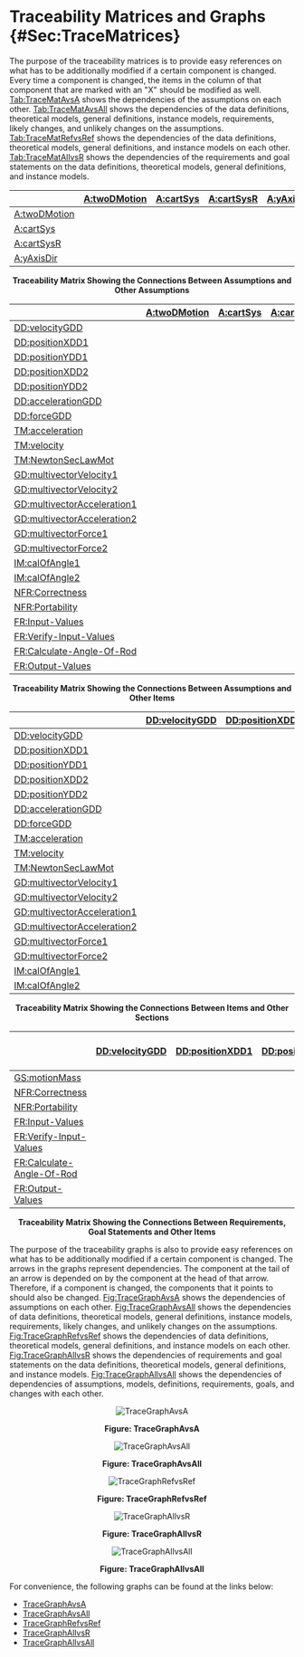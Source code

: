# Traceability Matrices and Graphs {#Sec:TraceMatrices}

The purpose of the traceability matrices is to provide easy references on what has to be additionally modified if a certain component is changed. Every time a component is changed, the items in the column of that component that are marked with an "X" should be modified as well. [Tab:TraceMatAvsA](./SecTraceMatrices.md#Table:TraceMatAvsA) shows the dependencies of the assumptions on each other. [Tab:TraceMatAvsAll](./SecTraceMatrices.md#Table:TraceMatAvsAll) shows the dependencies of the data definitions, theoretical models, general definitions, instance models, requirements, likely changes, and unlikely changes on the assumptions. [Tab:TraceMatRefvsRef](./SecTraceMatrices.md#Table:TraceMatRefvsRef) shows the dependencies of the data definitions, theoretical models, general definitions, and instance models on each other. [Tab:TraceMatAllvsR](./SecTraceMatrices.md#Table:TraceMatAllvsR) shows the dependencies of the requirements and goal statements on the data definitions, theoretical models, general definitions, and instance models.

<div id="Table:TraceMatAvsA"></div>

|                                          |[A:twoDMotion](./SecAssumps.md#twoDMotion)|[A:cartSys](./SecAssumps.md#cartSys)|[A:cartSysR](./SecAssumps.md#cartSysR)|[A:yAxisDir](./SecAssumps.md#yAxisDir)|
|:-----------------------------------------|:-----------------------------------------|:-----------------------------------|:-------------------------------------|:-------------------------------------|
|[A:twoDMotion](./SecAssumps.md#twoDMotion)|                                          |                                    |                                      |                                      |
|[A:cartSys](./SecAssumps.md#cartSys)      |                                          |                                    |                                      |                                      |
|[A:cartSysR](./SecAssumps.md#cartSysR)    |                                          |                                    |                                      |                                      |
|[A:yAxisDir](./SecAssumps.md#yAxisDir)    |                                          |                                    |                                      |                                      |

**<p align="center">Traceability Matrix Showing the Connections Between Assumptions and Other Assumptions</p>**

<div id="Table:TraceMatAvsAll"></div>

|                                                                      |[A:twoDMotion](./SecAssumps.md#twoDMotion)|[A:cartSys](./SecAssumps.md#cartSys)|[A:cartSysR](./SecAssumps.md#cartSysR)|[A:yAxisDir](./SecAssumps.md#yAxisDir)|
|:---------------------------------------------------------------------|:-----------------------------------------|:-----------------------------------|:-------------------------------------|:-------------------------------------|
|[DD:velocityGDD](./SecDDs.md#DD:velocityGDD)                          |                                          |                                    |                                      |                                      |
|[DD:positionXDD1](./SecDDs.md#DD:positionXDD1)                        |                                          |                                    |                                      |                                      |
|[DD:positionYDD1](./SecDDs.md#DD:positionYDD1)                        |                                          |                                    |                                      |                                      |
|[DD:positionXDD2](./SecDDs.md#DD:positionXDD2)                        |                                          |                                    |                                      |                                      |
|[DD:positionYDD2](./SecDDs.md#DD:positionYDD2)                        |                                          |                                    |                                      |                                      |
|[DD:accelerationGDD](./SecDDs.md#DD:accelerationGDD)                  |                                          |                                    |                                      |                                      |
|[DD:forceGDD](./SecDDs.md#DD:forceGDD)                                |                                          |                                    |                                      |                                      |
|[TM:acceleration](./SecTMs.md#TM:acceleration)                        |                                          |                                    |                                      |                                      |
|[TM:velocity](./SecTMs.md#TM:velocity)                                |                                          |                                    |                                      |                                      |
|[TM:NewtonSecLawMot](./SecTMs.md#TM:NewtonSecLawMot)                  |                                          |                                    |                                      |                                      |
|[GD:multivectorVelocity1](./SecGDs.md#GD:multivectorVelocity1)        |                                          |                                    |                                      |                                      |
|[GD:multivectorVelocity2](./SecGDs.md#GD:multivectorVelocity2)        |                                          |                                    |                                      |                                      |
|[GD:multivectorAcceleration1](./SecGDs.md#GD:multivectorAcceleration1)|                                          |                                    |                                      |                                      |
|[GD:multivectorAcceleration2](./SecGDs.md#GD:multivectorAcceleration2)|                                          |                                    |                                      |                                      |
|[GD:multivectorForce1](./SecGDs.md#GD:multivectorForce1)              |                                          |                                    |                                      |                                      |
|[GD:multivectorForce2](./SecGDs.md#GD:multivectorForce2)              |                                          |                                    |                                      |                                      |
|[IM:calOfAngle1](./SecIMs.md#IM:calOfAngle1)                          |                                          |                                    |                                      |                                      |
|[IM:calOfAngle2](./SecIMs.md#IM:calOfAngle2)                          |                                          |                                    |                                      |                                      |
|[NFR:Correctness](./SecNFRs.md#correct)                               |                                          |                                    |                                      |                                      |
|[NFR:Portability](./SecNFRs.md#portable)                              |                                          |                                    |                                      |                                      |
|[FR:Input-Values](./SecFRs.md#inputValues)                            |                                          |                                    |                                      |                                      |
|[FR:Verify-Input-Values](./SecFRs.md#verifyInptVals)                  |                                          |                                    |                                      |                                      |
|[FR:Calculate-Angle-Of-Rod](./SecFRs.md#calcAng)                      |                                          |                                    |                                      |                                      |
|[FR:Output-Values](./SecFRs.md#outputValues)                          |                                          |                                    |                                      |                                      |

**<p align="center">Traceability Matrix Showing the Connections Between Assumptions and Other Items</p>**

<div id="Table:TraceMatRefvsRef"></div>

|                                                                      |[DD:velocityGDD](./SecDDs.md#DD:velocityGDD)|[DD:positionXDD1](./SecDDs.md#DD:positionXDD1)|[DD:positionYDD1](./SecDDs.md#DD:positionYDD1)|[DD:positionXDD2](./SecDDs.md#DD:positionXDD2)|[DD:positionYDD2](./SecDDs.md#DD:positionYDD2)|[DD:accelerationGDD](./SecDDs.md#DD:accelerationGDD)|[DD:forceGDD](./SecDDs.md#DD:forceGDD)|[TM:acceleration](./SecTMs.md#TM:acceleration)|[TM:velocity](./SecTMs.md#TM:velocity)|[TM:NewtonSecLawMot](./SecTMs.md#TM:NewtonSecLawMot)|[GD:multivectorVelocity1](./SecGDs.md#GD:multivectorVelocity1)|[GD:multivectorVelocity2](./SecGDs.md#GD:multivectorVelocity2)|[GD:multivectorAcceleration1](./SecGDs.md#GD:multivectorAcceleration1)|[GD:multivectorAcceleration2](./SecGDs.md#GD:multivectorAcceleration2)|[GD:multivectorForce1](./SecGDs.md#GD:multivectorForce1)|[GD:multivectorForce2](./SecGDs.md#GD:multivectorForce2)|[IM:calOfAngle1](./SecIMs.md#IM:calOfAngle1)|[IM:calOfAngle2](./SecIMs.md#IM:calOfAngle2)|
|:---------------------------------------------------------------------|:-------------------------------------------|:---------------------------------------------|:---------------------------------------------|:---------------------------------------------|:---------------------------------------------|:---------------------------------------------------|:-------------------------------------|:---------------------------------------------|:-------------------------------------|:---------------------------------------------------|:-------------------------------------------------------------|:-------------------------------------------------------------|:---------------------------------------------------------------------|:---------------------------------------------------------------------|:-------------------------------------------------------|:-------------------------------------------------------|:-------------------------------------------|:-------------------------------------------|
|[DD:velocityGDD](./SecDDs.md#DD:velocityGDD)                          |                                            |                                              |                                              |                                              |                                              |                                                    |                                      |                                              |                                      |                                                    |                                                              |                                                              |                                                                      |                                                                      |                                                        |                                                        |                                            |                                            |
|[DD:positionXDD1](./SecDDs.md#DD:positionXDD1)                        |                                            |                                              |                                              |                                              |                                              |                                                    |                                      |                                              |                                      |                                                    |                                                              |                                                              |                                                                      |                                                                      |                                                        |                                                        |                                            |                                            |
|[DD:positionYDD1](./SecDDs.md#DD:positionYDD1)                        |                                            |                                              |                                              |                                              |                                              |                                                    |                                      |                                              |                                      |                                                    |                                                              |                                                              |                                                                      |                                                                      |                                                        |                                                        |                                            |                                            |
|[DD:positionXDD2](./SecDDs.md#DD:positionXDD2)                        |                                            |                                              |                                              |                                              |                                              |                                                    |                                      |                                              |                                      |                                                    |                                                              |                                                              |                                                                      |                                                                      |                                                        |                                                        |                                            |                                            |
|[DD:positionYDD2](./SecDDs.md#DD:positionYDD2)                        |                                            |                                              |                                              |                                              |                                              |                                                    |                                      |                                              |                                      |                                                    |                                                              |                                                              |                                                                      |                                                                      |                                                        |                                                        |                                            |                                            |
|[DD:accelerationGDD](./SecDDs.md#DD:accelerationGDD)                  |                                            |                                              |                                              |                                              |                                              |                                                    |                                      |                                              |                                      |                                                    |                                                              |                                                              |                                                                      |                                                                      |                                                        |                                                        |                                            |                                            |
|[DD:forceGDD](./SecDDs.md#DD:forceGDD)                                |                                            |                                              |                                              |                                              |                                              |                                                    |                                      |                                              |                                      |                                                    |                                                              |                                                              |                                                                      |                                                                      |                                                        |                                                        |                                            |                                            |
|[TM:acceleration](./SecTMs.md#TM:acceleration)                        |                                            |                                              |                                              |                                              |                                              |                                                    |                                      |                                              |                                      |                                                    |                                                              |                                                              |                                                                      |                                                                      |                                                        |                                                        |                                            |                                            |
|[TM:velocity](./SecTMs.md#TM:velocity)                                |                                            |                                              |                                              |                                              |                                              |                                                    |                                      |                                              |                                      |                                                    |                                                              |                                                              |                                                                      |                                                                      |                                                        |                                                        |                                            |                                            |
|[TM:NewtonSecLawMot](./SecTMs.md#TM:NewtonSecLawMot)                  |                                            |                                              |                                              |                                              |                                              |                                                    |                                      |                                              |                                      |                                                    |                                                              |                                                              |                                                                      |                                                                      |                                                        |                                                        |                                            |                                            |
|[GD:multivectorVelocity1](./SecGDs.md#GD:multivectorVelocity1)        |                                            |                                              |                                              |                                              |                                              |                                                    |                                      |                                              |                                      |                                                    |                                                              |                                                              |                                                                      |                                                                      |                                                        |                                                        |                                            |                                            |
|[GD:multivectorVelocity2](./SecGDs.md#GD:multivectorVelocity2)        |                                            |                                              |                                              |                                              |                                              |                                                    |                                      |                                              |                                      |                                                    |                                                              |                                                              |                                                                      |                                                                      |                                                        |                                                        |                                            |                                            |
|[GD:multivectorAcceleration1](./SecGDs.md#GD:multivectorAcceleration1)|                                            |                                              |                                              |                                              |                                              |                                                    |                                      |                                              |                                      |                                                    |                                                              |                                                              |                                                                      |                                                                      |                                                        |                                                        |                                            |                                            |
|[GD:multivectorAcceleration2](./SecGDs.md#GD:multivectorAcceleration2)|                                            |                                              |                                              |                                              |                                              |                                                    |                                      |                                              |                                      |                                                    |                                                              |                                                              |                                                                      |                                                                      |                                                        |                                                        |                                            |                                            |
|[GD:multivectorForce1](./SecGDs.md#GD:multivectorForce1)              |                                            |                                              |                                              |                                              |                                              |                                                    |                                      |                                              |                                      |                                                    |                                                              |                                                              |                                                                      |                                                                      |                                                        |                                                        |                                            |                                            |
|[GD:multivectorForce2](./SecGDs.md#GD:multivectorForce2)              |                                            |                                              |                                              |                                              |                                              |                                                    |                                      |                                              |                                      |                                                    |                                                              |                                                              |                                                                      |                                                                      |                                                        |                                                        |                                            |                                            |
|[IM:calOfAngle1](./SecIMs.md#IM:calOfAngle1)                          |                                            |                                              |                                              |                                              |                                              |                                                    |                                      |                                              |                                      |                                                    |                                                              |                                                              |                                                                      |                                                                      |                                                        |                                                        |                                            |X                                           |
|[IM:calOfAngle2](./SecIMs.md#IM:calOfAngle2)                          |                                            |                                              |                                              |                                              |                                              |                                                    |                                      |                                              |                                      |                                                    |                                                              |                                                              |X                                                                     |X                                                                     |X                                                       |X                                                       |X                                           |X                                           |

**<p align="center">Traceability Matrix Showing the Connections Between Items and Other Sections</p>**

<div id="Table:TraceMatAllvsR"></div>

|                                                    |[DD:velocityGDD](./SecDDs.md#DD:velocityGDD)|[DD:positionXDD1](./SecDDs.md#DD:positionXDD1)|[DD:positionYDD1](./SecDDs.md#DD:positionYDD1)|[DD:positionXDD2](./SecDDs.md#DD:positionXDD2)|[DD:positionYDD2](./SecDDs.md#DD:positionYDD2)|[DD:accelerationGDD](./SecDDs.md#DD:accelerationGDD)|[DD:forceGDD](./SecDDs.md#DD:forceGDD)|[TM:acceleration](./SecTMs.md#TM:acceleration)|[TM:velocity](./SecTMs.md#TM:velocity)|[TM:NewtonSecLawMot](./SecTMs.md#TM:NewtonSecLawMot)|[GD:multivectorVelocity1](./SecGDs.md#GD:multivectorVelocity1)|[GD:multivectorVelocity2](./SecGDs.md#GD:multivectorVelocity2)|[GD:multivectorAcceleration1](./SecGDs.md#GD:multivectorAcceleration1)|[GD:multivectorAcceleration2](./SecGDs.md#GD:multivectorAcceleration2)|[GD:multivectorForce1](./SecGDs.md#GD:multivectorForce1)|[GD:multivectorForce2](./SecGDs.md#GD:multivectorForce2)|[IM:calOfAngle1](./SecIMs.md#IM:calOfAngle1)|[IM:calOfAngle2](./SecIMs.md#IM:calOfAngle2)|[NFR:Correctness](./SecNFRs.md#correct)|[NFR:Portability](./SecNFRs.md#portable)|[FR:Input-Values](./SecFRs.md#inputValues)|[FR:Verify-Input-Values](./SecFRs.md#verifyInptVals)|[FR:Calculate-Angle-Of-Rod](./SecFRs.md#calcAng)|[FR:Output-Values](./SecFRs.md#outputValues)|
|:---------------------------------------------------|:-------------------------------------------|:---------------------------------------------|:---------------------------------------------|:---------------------------------------------|:---------------------------------------------|:---------------------------------------------------|:-------------------------------------|:---------------------------------------------|:-------------------------------------|:---------------------------------------------------|:-------------------------------------------------------------|:-------------------------------------------------------------|:---------------------------------------------------------------------|:---------------------------------------------------------------------|:-------------------------------------------------------|:-------------------------------------------------------|:-------------------------------------------|:-------------------------------------------|:--------------------------------------|:---------------------------------------|:-----------------------------------------|:---------------------------------------------------|:-----------------------------------------------|:-------------------------------------------|
|[GS:motionMass](./SecGoalStmt.md#motionMass)        |                                            |                                              |                                              |                                              |                                              |                                                    |                                      |                                              |                                      |                                                    |                                                              |                                                              |                                                                      |                                                                      |                                                        |                                                        |                                            |                                            |                                       |                                        |                                          |                                                    |                                                |                                            |
|[NFR:Correctness](./SecNFRs.md#correct)             |                                            |                                              |                                              |                                              |                                              |                                                    |                                      |                                              |                                      |                                                    |                                                              |                                                              |                                                                      |                                                                      |                                                        |                                                        |                                            |                                            |                                       |                                        |                                          |                                                    |                                                |                                            |
|[NFR:Portability](./SecNFRs.md#portable)            |                                            |                                              |                                              |                                              |                                              |                                                    |                                      |                                              |                                      |                                                    |                                                              |                                                              |                                                                      |                                                                      |                                                        |                                                        |                                            |                                            |                                       |                                        |                                          |                                                    |                                                |                                            |
|[FR:Input-Values](./SecFRs.md#inputValues)          |                                            |                                              |                                              |                                              |                                              |                                                    |                                      |                                              |                                      |                                                    |                                                              |                                                              |                                                                      |                                                                      |                                                        |                                                        |                                            |                                            |                                       |                                        |                                          |                                                    |                                                |                                            |
|[FR:Verify-Input-Values](./SecFRs.md#verifyInptVals)|                                            |                                              |                                              |                                              |                                              |                                                    |                                      |                                              |                                      |                                                    |                                                              |                                                              |                                                                      |                                                                      |                                                        |                                                        |                                            |                                            |                                       |                                        |                                          |                                                    |                                                |                                            |
|[FR:Calculate-Angle-Of-Rod](./SecFRs.md#calcAng)    |                                            |                                              |                                              |                                              |                                              |                                                    |                                      |                                              |                                      |                                                    |                                                              |                                                              |                                                                      |                                                                      |                                                        |                                                        |X                                           |X                                           |                                       |                                        |                                          |                                                    |                                                |                                            |
|[FR:Output-Values](./SecFRs.md#outputValues)        |                                            |                                              |                                              |                                              |                                              |                                                    |                                      |                                              |                                      |                                                    |                                                              |                                                              |                                                                      |                                                                      |                                                        |                                                        |X                                           |X                                           |                                       |                                        |                                          |                                                    |                                                |                                            |

**<p align="center">Traceability Matrix Showing the Connections Between Requirements, Goal Statements and Other Items</p>**

The purpose of the traceability graphs is also to provide easy references on what has to be additionally modified if a certain component is changed. The arrows in the graphs represent dependencies. The component at the tail of an arrow is depended on by the component at the head of that arrow. Therefore, if a component is changed, the components that it points to should also be changed. [Fig:TraceGraphAvsA](./SecTraceMatrices.md#Figure:TraceGraphAvsA) shows the dependencies of assumptions on each other. [Fig:TraceGraphAvsAll](./SecTraceMatrices.md#Figure:TraceGraphAvsAll) shows the dependencies of data definitions, theoretical models, general definitions, instance models, requirements, likely changes, and unlikely changes on the assumptions. [Fig:TraceGraphRefvsRef](./SecTraceMatrices.md#Figure:TraceGraphRefvsRef) shows the dependencies of data definitions, theoretical models, general definitions, and instance models on each other. [Fig:TraceGraphAllvsR](./SecTraceMatrices.md#Figure:TraceGraphAllvsR) shows the dependencies of requirements and goal statements on the data definitions, theoretical models, general definitions, and instance models. [Fig:TraceGraphAllvsAll](./SecTraceMatrices.md#Figure:TraceGraphAllvsAll) shows the dependencies of dependencies of assumptions, models, definitions, requirements, goals, and changes with each other.

<div id="Figure:TraceGraphAvsA" align="center" >

![TraceGraphAvsA](./assets/avsa.svg)

**Figure: TraceGraphAvsA**

</div>

<div id="Figure:TraceGraphAvsAll" align="center" >

![TraceGraphAvsAll](./assets/avsall.svg)

**Figure: TraceGraphAvsAll**

</div>

<div id="Figure:TraceGraphRefvsRef" align="center" >

![TraceGraphRefvsRef](./assets/refvsref.svg)

**Figure: TraceGraphRefvsRef**

</div>

<div id="Figure:TraceGraphAllvsR" align="center" >

![TraceGraphAllvsR](./assets/allvsr.svg)

**Figure: TraceGraphAllvsR**

</div>

<div id="Figure:TraceGraphAllvsAll" align="center" >

![TraceGraphAllvsAll](./assets/allvsall.svg)

**Figure: TraceGraphAllvsAll**

</div>

For convenience, the following graphs can be found at the links below:

- [TraceGraphAvsA](../../../../traceygraphs/dblpend/avsa.svg)
- [TraceGraphAvsAll](../../../../traceygraphs/dblpend/avsall.svg)
- [TraceGraphRefvsRef](../../../../traceygraphs/dblpend/refvsref.svg)
- [TraceGraphAllvsR](../../../../traceygraphs/dblpend/allvsr.svg)
- [TraceGraphAllvsAll](../../../../traceygraphs/dblpend/allvsall.svg)
